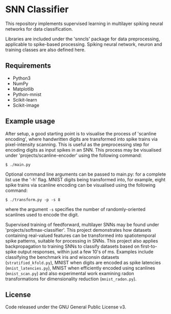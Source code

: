 # SNN Classifier
This repository implements supervised learning in multilayer spiking neural networks for data classification.

Libraries are included under the 'snncls' package for data preprocessing, applicable to spike-based processing. Spiking neural network, neuron and training classes are also defined here.

## Requirements
- Python3
- NumPy
- Matplotlib
- Python-mnist
- Scikit-learn
- Scikit-image

## Example usage
After setup, a good starting point is to visualise the process of 'scanline encoding', where handwritten digits are transformed into spike trains via pixel-intensity scanning. This is useful as the preprocessing step for encoding digits as input spikes in an SNN. This process may be visualised under 'projects/scanline-encoder' using the following command:

`$ ./main.py`

Optional command line arguments can be passed to main.py: for a complete list use the '-h' flag. MNIST digits being transformed into, for example, eight spike trains via scanline encoding can be visualised using the following command:

`$ ./transform.py -p -s 8`

where the argument `-s` specifies the number of randomly-oriented scanlines used to encode the digit.

Supervised training of feedforward, multilayer SNNs may be found under 'projects/softmax-classifier'. This project demonstrates how datasets containing real-valued features can be transformed into spatiotemporal spike patterns, suitable for processing in SNNs. This project also applies backpropagation to training SNNs to classify datasets based on first-to-spike output responses, within just a few 10's of ms. Examples include classifying the benchmark iris and wisconsin datasets (`stratified_kfold.py`), MNIST when digits are encoded as spike latencies (`mnist_latencies.py`), MNIST when efficiently encoded using scanlines (`mnist_scan.py`) and also experimental work examining radon transformations for dimensionality reduction (`mnist_radon.py`).

## License
Code released under the GNU General Public License v3.
